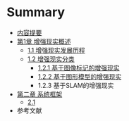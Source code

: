 # Summary

* [内容提要](README.md)
* [第1章 增强现实概述](chapter1.md)
  * [1.1 增强现实发展历程](chapter1/11-zeng-qiang-xian-shi.md)
  * [1.2 增强现实分类](chapter1/12-zeng-qiang-xian-shi-fen-lei.md)
    * [1.2.1 基于图像标记的增强现实](chapter1/12-zeng-qiang-xian-shi-fen-lei/121-ji-yu-tu-xiang-biao-ji-de-zeng-qiang-xian-shi.md)
    * [1.2.2 基于图形模型的增强现实](chapter1/12-zeng-qiang-xian-shi-fen-lei/121-ji-yu-tu-xing-mo-xing-de-zeng-qiang-xian-shi.md)
    * 1.2.3 基于SLAM的增强现实
* [第二章 系统框架](di-er-zhang-opencv-jian-jie.md)
  * [2.1 ](di-er-zhang-opencv-jian-jie/21.md)
* 参考文献

